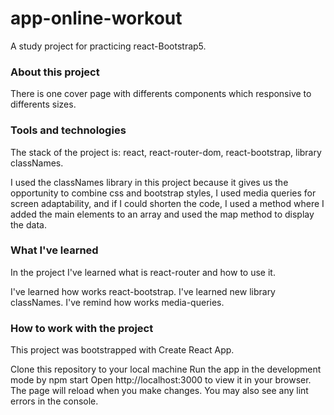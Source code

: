 # app-online-workout
A study project for practicing react-Bootstrap5.

### About this project

There is one cover page with differents components which responsive to differents sizes.

### Tools and technologies

The stack of the project is: react, react-router-dom, react-bootstrap, library classNames.

I used the classNames library in this project because it gives us the opportunity to combine css and bootstrap styles, I used media queries for screen adaptability, and if I could shorten the code, I used a method where I added the main elements to an array and used the map method to display the data.


### What I've learned

In the project I've learned what is react-router and how to use it. 

I've learned how works react-bootstrap.
I've learned new library classNames.
I've remind how works media-queries.
 


### How to work with the project

This project was bootstrapped with Create React App.

Clone this repository to your local machine
Run the app in the development mode by npm start
Open http://localhost:3000 to view it in your browser.
The page will reload when you make changes.
You may also see any lint errors in the console.






